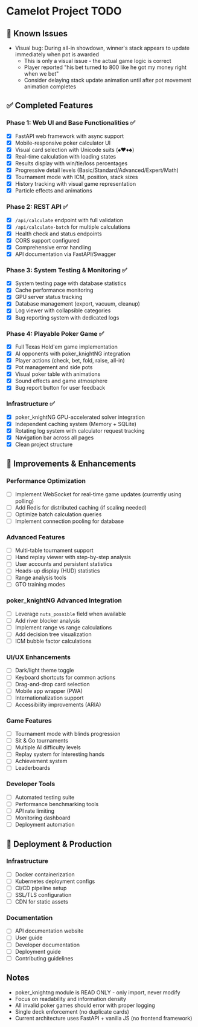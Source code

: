 # Camelot Project TODO

## 🐛 Known Issues
- Visual bug: During all-in showdown, winner's stack appears to update immediately when pot is awarded
  - This is only a visual issue - the actual game logic is correct
  - Player reported "his bet turned to 800 like he got my money right when we bet"
  - Consider delaying stack update animation until after pot movement animation completes

## ✅ Completed Features

### Phase 1: Web UI and Base Functionalities ✅
- [x] FastAPI web framework with async support
- [x] Mobile-responsive poker calculator UI
- [x] Visual card selection with Unicode suits (♠♥♦♣)
- [x] Real-time calculation with loading states
- [x] Results display with win/tie/loss percentages
- [x] Progressive detail levels (Basic/Standard/Advanced/Expert/Math)
- [x] Tournament mode with ICM, position, stack sizes
- [x] History tracking with visual game representation
- [x] Particle effects and animations

### Phase 2: REST API ✅
- [x] `/api/calculate` endpoint with full validation
- [x] `/api/calculate-batch` for multiple calculations
- [x] Health check and status endpoints
- [x] CORS support configured
- [x] Comprehensive error handling
- [x] API documentation via FastAPI/Swagger

### Phase 3: System Testing & Monitoring ✅
- [x] System testing page with database statistics
- [x] Cache performance monitoring
- [x] GPU server status tracking
- [x] Database management (export, vacuum, cleanup)
- [x] Log viewer with collapsible categories
- [x] Bug reporting system with dedicated logs

### Phase 4: Playable Poker Game ✅
- [x] Full Texas Hold'em game implementation
- [x] AI opponents with poker_knightNG integration
- [x] Player actions (check, bet, fold, raise, all-in)
- [x] Pot management and side pots
- [x] Visual poker table with animations
- [x] Sound effects and game atmosphere
- [x] Bug report button for user feedback

### Infrastructure ✅
- [x] poker_knightNG GPU-accelerated solver integration
- [x] Independent caching system (Memory + SQLite)
- [x] Rotating log system with calculator request tracking
- [x] Navigation bar across all pages
- [x] Clean project structure

## 🔧 Improvements & Enhancements

### Performance Optimization
- [ ] Implement WebSocket for real-time game updates (currently using polling)
- [ ] Add Redis for distributed caching (if scaling needed)
- [ ] Optimize batch calculation queries
- [ ] Implement connection pooling for database

### Advanced Features
- [ ] Multi-table tournament support
- [ ] Hand replay viewer with step-by-step analysis
- [ ] User accounts and persistent statistics
- [ ] Heads-up display (HUD) statistics
- [ ] Range analysis tools
- [ ] GTO training modes

### poker_knightNG Advanced Integration
- [ ] Leverage `nuts_possible` field when available
- [ ] Add river blocker analysis
- [ ] Implement range vs range calculations
- [ ] Add decision tree visualization
- [ ] ICM bubble factor calculations

### UI/UX Enhancements
- [ ] Dark/light theme toggle
- [ ] Keyboard shortcuts for common actions
- [ ] Drag-and-drop card selection
- [ ] Mobile app wrapper (PWA)
- [ ] Internationalization support
- [ ] Accessibility improvements (ARIA)

### Game Features
- [ ] Tournament mode with blinds progression
- [ ] Sit & Go tournaments
- [ ] Multiple AI difficulty levels
- [ ] Replay system for interesting hands
- [ ] Achievement system
- [ ] Leaderboards

### Developer Tools
- [ ] Automated testing suite
- [ ] Performance benchmarking tools
- [ ] API rate limiting
- [ ] Monitoring dashboard
- [ ] Deployment automation

## 🚀 Deployment & Production

### Infrastructure
- [ ] Docker containerization
- [ ] Kubernetes deployment configs
- [ ] CI/CD pipeline setup
- [ ] SSL/TLS configuration
- [ ] CDN for static assets

### Documentation
- [ ] API documentation website
- [ ] User guide
- [ ] Developer documentation
- [ ] Deployment guide
- [ ] Contributing guidelines

## Notes
- poker_knightng module is READ ONLY - only import, never modify
- Focus on readability and information density
- All invalid poker games should error with proper logging
- Single deck enforcement (no duplicate cards)
- Current architecture uses FastAPI + vanilla JS (no frontend framework)